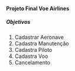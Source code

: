 <h4>Projeto Final Voe Airlines</h4>

<h5> Objetivos</h5>

<ol>
    <li>Cadastrar Aeronave</li>
    <li> Cadastra Manutenção</li>
    <li>Cadastra Piloto</li>
    <li>Cadastra Voo</li>
    <li>Cancelamento</li>
</ol>